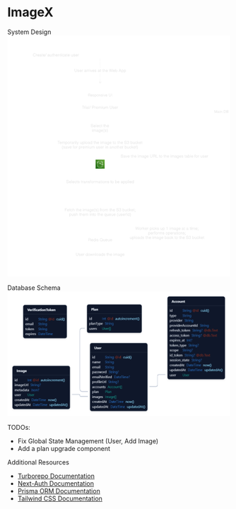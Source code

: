 # ImageX

System Design
![System Design](/public/Expected_System_Design.png)

Database Schema
![Database Schema](/public/DB_Schema.png)

TODOs:

- Fix Global State Management (User, Add Image)
- Add a plan upgrade component

Additional Resources

- [Turborepo Documentation](https://turbo.build/repo/docs)
- [Next-Auth Documentation](https://authjs.dev/)
- [Prisma ORM Documentation](https://www.prisma.io/docs/orm)
- [Tailwind CSS Documentation](https://tailwindcss.com/docs/installation)
